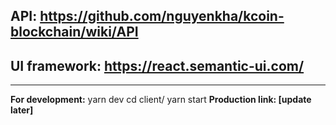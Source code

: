 ## API: https://github.com/nguyenkha/kcoin-blockchain/wiki/API

## UI framework: https://react.semantic-ui.com/

---

**For development:**
yarn dev
cd client/
yarn start
**Production link: [update later]**
